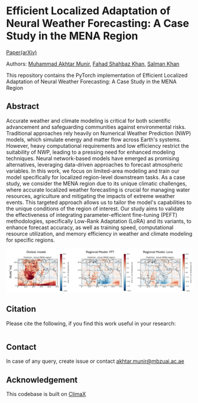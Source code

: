 # Efficient Localized Adaptation of Neural Weather Forecasting: A Case Study in the MENA Region 

[Paper(arXiv)](TBA)

Authors: [Muhammad Akhtar Munir](https://scholar.google.com.pk/citations?user=sT-epZAAAAAJ&hl=en), [Fahad Shahbaz Khan](https://scholar.google.es/citations?user=zvaeYnUAAAAJ&hl=en), [Salman Khan](https://salman-h-khan.github.io/)

This repository contains the PyTorch implementation of Efficient Localized Adaptation of Neural Weather Forecasting: A Case Study in the MENA Region

## Abstract
Accurate weather and climate modeling is critical for both scientific advancement and safeguarding communities against environmental risks. Traditional approaches rely heavily on Numerical Weather Prediction (NWP) models, which simulate energy and matter flow across Earth's systems. However, heavy computational requirements and low efficiency restrict the suitability of NWP, leading to a pressing need for enhanced modeling techniques. Neural network-based models have emerged as promising alternatives, leveraging data-driven approaches to forecast atmospheric variables. In this work, we focus on limited-area modeling and train our model specifically for localized region-level downstream tasks. As a case study, we consider the MENA region due to its unique climatic challenges, where accurate localized weather forecasting is crucial for managing water resources, agriculture and mitigating the impacts of extreme weather events. This targeted approach allows us to tailor the model's capabilities to the unique conditions of the region of interest. Our study aims to validate the effectiveness of integrating parameter-efficient fine-tuning (PEFT) methodologies, specifically Low-Rank Adaptation (LoRA) and its variants, to enhance forecast accuracy, as well as training speed, computational resource utilization, and memory efficiency in weather and climate modeling for specific regions.

![alt text](ClimaX_vis_mena.png)

## Citation

Please cite the following, if you find this work useful in your research:

```bibtex

```

## Contact
In case of any query, create issue or contact akhtar.munir@mbzuai.ac.ae 

## Acknowledgement
This codebase is built on <a href="https://github.com/microsoft/ClimaX">ClimaX</a>


